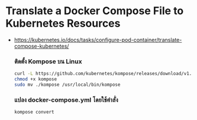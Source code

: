 # Translate a Docker Compose File to Kubernetes Resources
- https://kubernetes.io/docs/tasks/configure-pod-container/translate-compose-kubernetes/
  ### ติดตั้ง Kompose บน Linux
  ```sh
  curl -L https://github.com/kubernetes/kompose/releases/download/v1.26.0/kompose-linux-amd64 -o kompose
  chmod +x kompose
  sudo mv ./kompose /usr/local/bin/kompose
  ```
  ### แปลง docker-compose.yml โดยใช้คำสั่ง
  ```sh
  kompose convert
  ```
